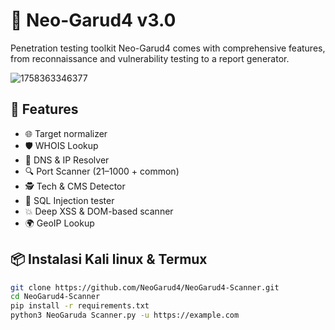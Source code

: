 # 🦅 Neo-Garud4 v3.0

Penetration testing toolkit
Neo-Garud4 comes with comprehensive features, from reconnaissance and vulnerability testing to a report generator.

![1758363346377](https://github.com/user-attachments/assets/6d8bfb7d-5a70-4ca1-9b0f-90281f4f5939)

## 🚀 Features
- 🌐 Target normalizer
- 🛡 WHOIS Lookup
- 📡 DNS & IP Resolver
- 🔍 Port Scanner (21–1000 + common)
- 🕵️ Tech & CMS Detector
- 💉 SQL Injection tester
- 💥 Deep XSS & DOM-based scanner
- 🌍 GeoIP Lookup

## 📦 Instalasi Kali linux & Termux
```bash
git clone https://github.com/NeoGarud4/NeoGarud4-Scanner.git
cd NeoGarud4-Scanner
pip install -r requirements.txt
python3 NeoGaruda Scanner.py -u https://example.com


